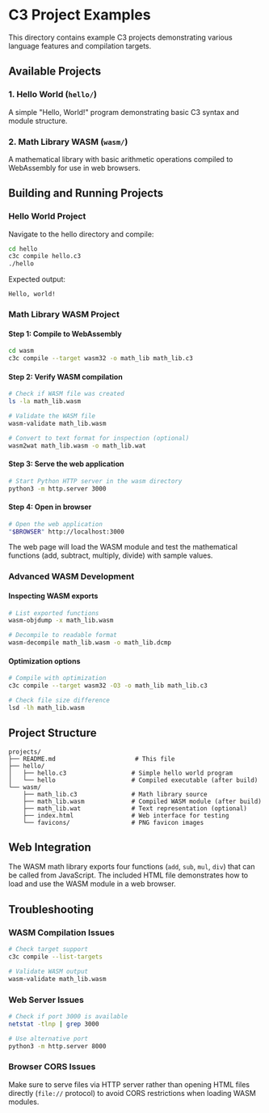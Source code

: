 # C3 Project Examples

This directory contains example C3 projects demonstrating various language features and compilation targets.

## Available Projects

### 1. Hello World (`hello/`)

A simple "Hello, World!" program demonstrating basic C3 syntax and module structure.

### 2. Math Library WASM (`wasm/`)

A mathematical library with basic arithmetic operations compiled to WebAssembly for use in web browsers.

## Building and Running Projects

### Hello World Project

Navigate to the hello directory and compile:
```bash
cd hello
c3c compile hello.c3
./hello
```

Expected output:
```
Hello, world!
```

### Math Library WASM Project

#### Step 1: Compile to WebAssembly
```bash
cd wasm
c3c compile --target wasm32 -o math_lib math_lib.c3
```

#### Step 2: Verify WASM compilation
```bash
# Check if WASM file was created
ls -la math_lib.wasm

# Validate the WASM file
wasm-validate math_lib.wasm

# Convert to text format for inspection (optional)
wasm2wat math_lib.wasm -o math_lib.wat
```

#### Step 3: Serve the web application
```bash
# Start Python HTTP server in the wasm directory
python3 -m http.server 3000
```

#### Step 4: Open in browser
```bash
# Open the web application
"$BROWSER" http://localhost:3000
```

The web page will load the WASM module and test the mathematical functions (add, subtract, multiply, divide) with sample values.

### Advanced WASM Development

#### Inspecting WASM exports
```bash
# List exported functions
wasm-objdump -x math_lib.wasm

# Decompile to readable format
wasm-decompile math_lib.wasm -o math_lib.dcmp
```

#### Optimization options
```bash
# Compile with optimization
c3c compile --target wasm32 -O3 -o math_lib math_lib.c3

# Check file size difference
lsd -lh math_lib.wasm
```

## Project Structure

```
projects/
├── README.md                      # This file
├── hello/
│   ├── hello.c3                  # Simple hello world program
│   └── hello                     # Compiled executable (after build)
└── wasm/
    ├── math_lib.c3               # Math library source
    ├── math_lib.wasm             # Compiled WASM module (after build)
    ├── math_lib.wat              # Text representation (optional)
    ├── index.html                # Web interface for testing
    └── favicons/                 # PNG favicon images
```

## Web Integration

The WASM math library exports four functions (`add`, `sub`, `mul`, `div`) that can be called from JavaScript. The included HTML file demonstrates how to load and use the WASM module in a web browser.

## Troubleshooting

### WASM Compilation Issues
```bash
# Check target support
c3c compile --list-targets

# Validate WASM output
wasm-validate math_lib.wasm
```

### Web Server Issues
```bash
# Check if port 3000 is available
netstat -tlnp | grep 3000

# Use alternative port
python3 -m http.server 8000
```

### Browser CORS Issues

Make sure to serve files via HTTP server rather than opening HTML files directly (`file://` protocol) to avoid CORS restrictions when loading WASM modules.
